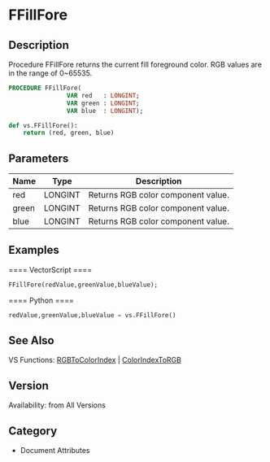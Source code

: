 # FFillFore

## Description
Procedure FFillFore returns the current fill foreground color. RGB values are in the range of 0~65535.

```pascal
PROCEDURE FFillFore(
				VAR red   : LONGINT;
				VAR green : LONGINT;
				VAR blue  : LONGINT);
```

```python
def vs.FFillFore():
    return (red, green, blue)
```

## Parameters
|Name|Type|Description|
|---|---|---|
|red|LONGINT|Returns RGB color component value.|
|green|LONGINT|Returns RGB color component value.|
|blue|LONGINT|Returns RGB color component value.|

## Examples
==== VectorScript ====
```pascal
FFillFore(redValue,greenValue,blueValue);
```
==== Python ====
```python
redValue,greenValue,blueValue = vs.FFillFore()
```

## See Also
VS Functions:
[RGBToColorIndex](RGBToColorIndex.md) 
| [ColorIndexToRGB](ColorIndexToRGB.md)

## Version
Availability: from All Versions

## Category
* Document Attributes

